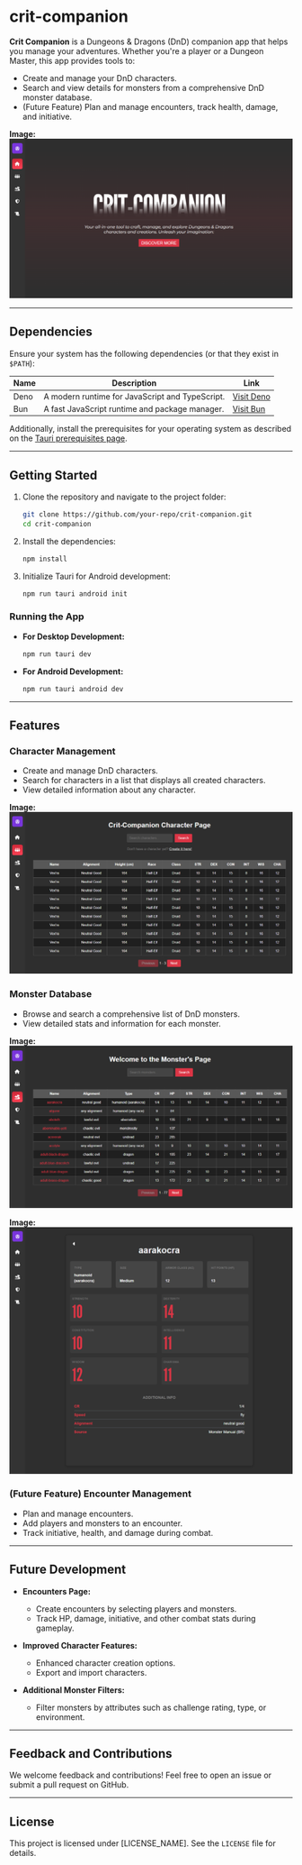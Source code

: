 # crit-companion

**Crit Companion** is a Dungeons & Dragons (DnD) companion app that helps you manage your adventures. Whether you're a player or a Dungeon Master, this app provides tools to:

- Create and manage your DnD characters.
- Search and view details for monsters from a comprehensive DnD monster database.
- (Future Feature) Plan and manage encounters, track health, damage, and initiative.

**Image:** ![Character Page](readme_images/home_page.png)

---

## Dependencies

Ensure your system has the following dependencies (or that they exist in `$PATH`):

| Name | Description | Link |
|------|-------------|------|
| Deno | A modern runtime for JavaScript and TypeScript. | [Visit Deno](https://deno.land/) |
| Bun  | A fast JavaScript runtime and package manager. | [Visit Bun](https://bun.sh/) |

Additionally, install the prerequisites for your operating system as described on the [Tauri prerequisites page](https://tauri.app/start/prerequisites/).

---

## Getting Started

1. Clone the repository and navigate to the project folder:
   ```bash
   git clone https://github.com/your-repo/crit-companion.git
   cd crit-companion
   ```

2. Install the dependencies:
   ```bash
   npm install
   ```

3. Initialize Tauri for Android development:
   ```bash
   npm run tauri android init
   ```

### Running the App

- **For Desktop Development:**
  ```bash
  npm run tauri dev
  ```

- **For Android Development:**
  ```bash
  npm run tauri android dev
  ```

---

## Features

### Character Management
- Create and manage DnD characters.
- Search for characters in a list that displays all created characters.
- View detailed information about any character.

**Image:** ![Character Page](readme_images/character_page.png)

### Monster Database
- Browse and search a comprehensive list of DnD monsters.
- View detailed stats and information for each monster.

**Image:** ![Monster Page](readme_images/monster_page.png)

**Image:** ![Monster Info Page](readme_images/monster_info_page.png)


### (Future Feature) Encounter Management
- Plan and manage encounters.
- Add players and monsters to an encounter.
- Track initiative, health, and damage during combat.

---

## Future Development

- **Encounters Page:**
  - Create encounters by selecting players and monsters.
  - Track HP, damage, initiative, and other combat stats during gameplay.

- **Improved Character Features:**
  - Enhanced character creation options.
  - Export and import characters.

- **Additional Monster Filters:**
  - Filter monsters by attributes such as challenge rating, type, or environment.

---

## Feedback and Contributions

We welcome feedback and contributions! Feel free to open an issue or submit a pull request on GitHub.

---

## License

This project is licensed under [LICENSE_NAME]. See the `LICENSE` file for details.

